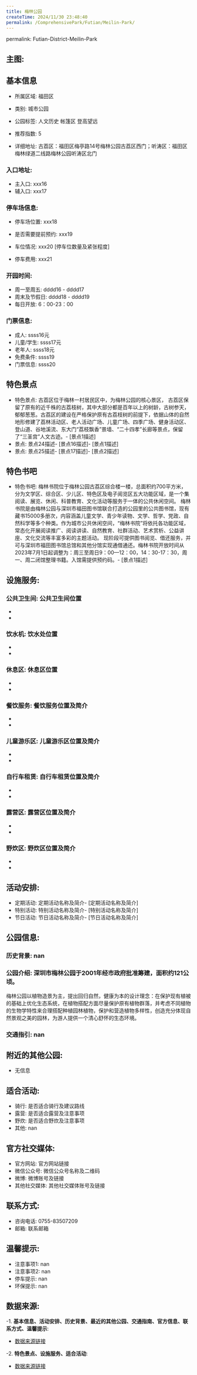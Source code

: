 ```yaml
---
title: 梅林公园
createTime: 2024/11/30 23:48:40
permalink: /ComprehensivePark/Futian/Meilin-Park/
---
```

permalink: Futian-District-Meilin-Park
<!-- ## 游玩路径: -->

## 主图:
<ImageCard
image="https://cgj.sz.gov.cn/img/4/4005/4005674/10829265.jpg"
title= "梅林公园"
description= "深圳市梅林公园于2001年经市政府批准筹建，面积约121公顷。
梅林公园以植物造景为主，提出回归自然，健康为本的设计理念：在保护现有植被的基础上优化生态系统，在"
date="2024/11/30"
href="/"
author="深圳公园"
/>

## 基本信息

- 所属区域: 福田区

- 类别: 城市公园

- 公园标签: 人文历史 帐篷区 登高望远

- 推荐指数: 5

- 详细地址: 古荔区：福田区梅亭路14号梅林公园古荔区西门；听涛区：福田区梅林绿道二线路梅林公园听涛区北门

### 入口地址:
- 主入口: xxx16
- 辅入口: xxx17
### 停车场信息:
- 停车场位置: xxx18

- 是否需要提前预约: xxx19

- 车位情况: xxx20 [停车位数量及紧张程度]

- 停车费用: xxx21

### 开园时间:
- 周一至周五: dddd16 - dddd17
- 周末及节假日: dddd18 - dddd19
- 每日开放: 6：00-23：00

### 门票信息:
- 成人: ssss16元
- 儿童/学生: ssss17元
- 老年人: ssss18元
- 免费条件: ssss19
- 门票信息: ssss20
## 特色景点
- 特色景点: 古荔区位于梅林一村居民区中，为梅林公园的核心景区， 古荔区保留了原有的近千株的古荔枝树，其中大部分都是百年以上的树龄，古树参天，郁郁葱葱。古荔区的建设在严格保护原有古荔枝树的前提下，依据山体的自然地形修建了荔林活动区、老人活动广场、儿童广场、四季广场、健身活动区、登山道、谷地溪流、东大门“荔枝飘香”景墙、“二十四孝”长廊等景点，保留了“三圣宫”人文古迹。- [景点1描述]
- 景点: 景点24描述- [景点16描述]- [景点1描述]
- 景点: 景点25描述- [景点17描述]- [景点2描述]
## 特色书吧
- 特色书吧: 梅林书院位于梅林公园古荔区综合楼一楼，总面积约700平方米，分为文学区、综合区、少儿区、特色区及电子阅览区五大功能区域，是一个集阅读、展览、休闲、科普教育、文化活动等服务于一体的公共休闲空间。 梅林书院是由梅林公园与深圳市福田图书馆联合打造的公园里的公共图书馆，现有藏书15000多册次，内容涵盖儿童文学、青少年读物、文学、哲学、党政、自然科学等多个种类。作为城市公共休闲空间，“梅林书院”将依托各功能区域，常态化开展阅读推广、阅读讲读、自然教育、社群活动、艺术赏析、公益讲座、文化交流等丰富多彩的主题活动。 现阶段可提供图书阅览、借还服务，并可与深圳市福田图书馆总馆和其他分馆实现通借通还。梅林书院开放时间从2023年7月1日起调整为：周三至周日9：00—12：00，14：30-17：30，周一、周二闭馆整理书籍。入馆需提供预约码。- [景点1描述]
## 设施服务:
### 公共卫生间: 公共卫生间位置
- 
- 
### 饮水机: 饮水处位置
- 
- 
### 休息区: 休息区位置
- 
- 
### 餐饮服务: 餐饮服务位置及简介
- 
- 
### 儿童游乐区: 儿童游乐区位置及简介
- 
- 
### 自行车租赁: 自行车租赁位置及简介
- 
- 
### 露营区: 露营区位置及简介
- 
- 
### 野炊区: 野炊区位置及简介

- 
- 
## 活动安排:
- 定期活动: 定期活动名称及简介- [定期活动名称及简介]
- 特别活动: 特别活动名称及简介- [特别活动名称及简介]
- 节日活动: 节日活动名称及简介- [节日活动名称及简介]
## 公园信息:
### 历史背景: nan
### 公园介绍: 深圳市梅林公园于2001年经市政府批准筹建，面积约121公顷。
梅林公园以植物造景为主，提出回归自然，健康为本的设计理念：在保护现有植被的基础上优化生态系统，在植物搭配方面尽量保护原有植物群落，并考虑不同植物的生物学特性来合理搭配种植园林植物，保护和营造植物多样性，创造充分体现自然景观之美的园林，为游人提供一个清心舒怀的生态环境。
### 交通指引: nan

## 附近的其他公园:
- 无信息

## 适合活动:
- 骑行: 是否适合骑行及建议路线
- 露营: 是否适合露营及注意事项
- 野炊: 是否适合野炊及注意事项
- 其他: nan

## 官方社交媒体:
- 官方网站: 官方网站链接
- 微信公众号: 微信公众号名称及二维码
- 微博: 微博账号及链接
- 其他社交媒体: 其他社交媒体账号及链接

## 联系方式:
- 咨询电话: 0755-83507209
- 邮箱: 联系邮箱

## 温馨提示:
- 注意事项1: nan
- 注意事项2: nan
- 停车提示: nan
- 环保提示: nan

## 数据来源:
-1. **基本信息、活动安排、历史背景、最近的其他公园、交通指南、官方信息、联系方式、温馨提示**:
- [数据来源链接](https://cgj.sz.gov.cn/xsmh/gysz/csgy/content/post_10829265.html)

-2. **特色景点、设施服务、适合活动**:
- [数据来源链接](https://cgj.sz.gov.cn/xsmh/gysz/csgy/content/post_10829265.html)

